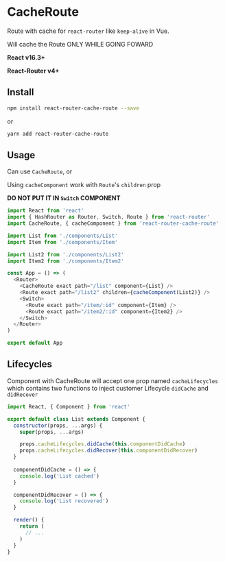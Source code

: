 # CacheRoute

Route with cache for `react-router` like `keep-alive` in Vue.

Will cache the Route ONLY WHILE GOING FOWARD

**React v16.3+**

**React-Router v4+**

## Install

```bash
npm install react-router-cache-route --save
```
or 

```bash
yarn add react-router-cache-route
```

## Usage

Can use `CacheRoute`, or

Using `cacheComponent` work with `Route`'s `children` prop 

**DO NOT PUT IT IN `Switch` COMPONENT**

```javascript
import React from 'react'
import { HashRouter as Router, Switch, Route } from 'react-router'
import CacheRoute, { cacheComponent } from 'react-router-cache-route'

import List from './components/List'
import Item from './components/Item'

import List2 from './components/List2'
import Item2 from './components/Item2'

const App = () => (
  <Router>
    <CacheRoute exact path="/list" component={List} />
    <Route exact path="/list2" children={cacheComponent(List2)} />
    <Switch>
      <Route exact path="/item/:id" component={Item} />
      <Route exact path="/item2/:id" component={Item2} />
    </Switch>
  </Router>
)

export default App
```

## Lifecycles

Component with CacheRoute will accept one prop named `cacheLifecycles` which contains two functions to inject customer Lifecycle `didCache` and `didRecover`

```javascript
import React, { Component } from 'react'

export default class List extends Component {
  constructor(props, ...args) {
    super(props, ...args)

    props.cacheLifecycles.didCache(this.componentDidCache)
    props.cacheLifecycles.didRecover(this.componentDidRecover)
  }
  
  componentDidCache = () => {
    console.log('List cached')
  }

  componentDidRecover = () => {
    console.log('List recovered')
  }

  render() {
    return (
      // ...
    )
  }
}

```

